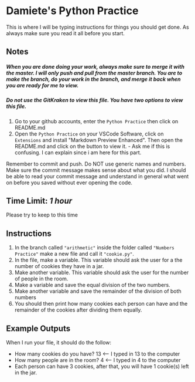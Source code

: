 # Damiete's Python Practice

This is where I will be typing instructions for things you should get done. As always make sure you read it
all before you start.

## Notes

##### When you are done doing your work, always make sure to merge it with the master. I will only push and pull from the master branch. You are to make the branch, do your work in the branch, and merge it back when you are ready for me to view.

##### Do not use the GitKraken to view this file. You have two options to view this file.

1. Go to your github accounts, enter the `Python Practice` then click on README.md
2. Open the `Python Practice` on your VSCode Software, click on `Extensions` and install "Markdown Preview Enhanced". Then open the README.md and click on the button to view it. - Ask me if this is confusing. I can explain since i am here for this part.

Remember to commit and push. Do NOT use generic names and numbers. Make sure the commit message makes sense about what you did. I should be able to read your commit message and understand in general what went on before you saved without ever opening the code.

## Time Limit: _1 hour_

Please try to keep to this time

## Instructions

1. In the branch called `"arithmetic"` inside the folder called `"Numbers Practice"` make a new file and call it `"cookie.py"`.
2. In the file, make a variable. This variable should ask the user for a the number of cookies they have in a jar.
3. Make another variable. This variable should ask the user for the number of people in the room.
4. Make a variable and save the equal division of the two numbers.
5. Make another variable and save the remainder of the division of both numbers
6. You should then print how many cookies each person can have and the remainder of the cookies after dividing them equally.

## Example Outputs

When I run your file, it should do the follow:

- How many cookies do you have? 13 <-- I typed in 13 to the computer
- How many people are in the room? 4 <-- I typed in 4 to the computer
- Each person can have 3 cookies, after that, you will have 1 cookie(s) left in the jar.
